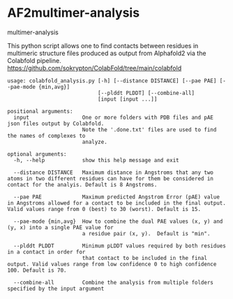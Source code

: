 # AF2multimer-analysis
multimer-analysis


This python script allows one to find contacts between residues in multimeric structure files produced as output from Alphafold2 via the Colabfold pipeline. <https://github.com/sokrypton/ColabFold/tree/main/colabfold>

```
usage: colabfold_analysis.py [-h] [--distance DISTANCE] [--pae PAE] [--pae-mode {min,avg}]
                             [--plddt PLDDT] [--combine-all]
                             [input [input ...]]

positional arguments:
  input                 One or more folders with PDB files and pAE json files output by Colabfold.
                        Note the '.done.txt' files are used to find the names of complexes to
                        analyze.

optional arguments:
  -h, --help            show this help message and exit
  
  --distance DISTANCE   Maximum distance in Angstroms that any two atoms in two different residues can have for them be considered in contact for the analyis. Default is 8 Angstroms. 
                        
  --pae PAE             Maximum predicted Angstrom Error (pAE) value in Angstroms allowed for a contact to be included in the final output. Valid values range from 0 (best) to 30 (worst). Default is 15.
  
  --pae-mode {min,avg}  How to combine the dual PAE values (x, y) and (y, x) into a single PAE value for
                        a residue pair (x, y).  Default is "min".
                        
  --plddt PLDDT         Minimum pLDDT values required by both residues in a contact in order for
                        that contact to be included in the final output. Valid values range from low confidence 0 to high confidence 100. Default is 70.
                        
  --combine-all         Combine the analysis from multiple folders specified by the input argument
```
